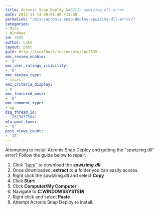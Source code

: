 ```yaml
---
title: Acronis Snap Deploy &#8211; spwizimg.dll error
date: 2012-11-14 00:01:40 +13:00
permalink: "/misc/acronis-snap-deploy-spwizimg-dll-error/"
categories:
- Misc
- Windows
id: 2535
author: Luke
layout: post
guid: http://localhost/incinerate/?p=2535
omc_review_enable:
- '0'
omc_user_ratings_visibility:
- '0'
omc_review_type:
- stars
omc_criteria_display:
- n
omc_featured_post:
- '0'
omc_comment_type:
- wp
dsq_thread_id:
- '2623037564'
mfn-post-love:
- '0'
post_views_count:
- '13'
---
```


Attempting to install Acronis Snap Deploy and getting the “spwizimg.dll” error? Follow the guide below to repair.

  1. Click “<a title="spqizimg.dll download" href="http://www.dllme.com/dll/files/spwizimg_dll.html" target="_blank">here</a>” to download the **_spwizimg.dll_**
  2. Once downloaded, **extract** to a folder you can easily access.
  3. Right click the spwizimg.dll and select **Copy**
  4. Click **Start**
  5. Click **Computer/My Computer**
  6. Navigate to **C:WINDOWSSYSTEM**
  7. Right click and select **Paste**
  8. Attempt Acronis Snap Deploy re install.
